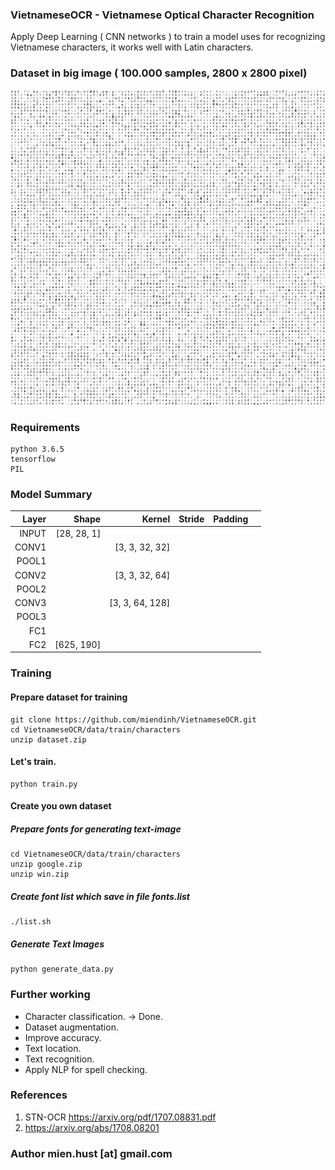 ### VietnameseOCR - Vietnamese Optical Character Recognition

Apply Deep Learning ( CNN networks ) to train a model uses for recognizing Vietnamese characters, it works well with Latin characters.

### Dataset in big image ( 100.000 samples, 2800 x 2800 pixel)

![](data/vocr_dataset.png)

### Requirements
```
python 3.6.5
tensorflow
PIL
```


### Model Summary

| Layer         | Shape 		 | 	Kernel   	  |    Stride 	  |   Padding 	|   	 	 |
| -------------:| --------------:|---------------:|--------------:|------------:|-----------:|
| INPUT     	| [28, 28, 1] 	 |			   	  | 			  |				|			 |
| CONV1			| 				 | [3, 3, 32, 32] |  	          |    		    |   	 	 |
| POOL1         |				 |				  |               |				|			 |
| CONV2		    |				 | [3, 3, 32, 64] |               |				|			 |
| POOL2			|				 |                |               |				|			 |
| CONV3			| 				 | [3, 3, 64, 128]|               |				|			 |
| POOL3			|				 |                |               |				|			 |
| FC1			| 				 |                |               |				|			 |
| FC2			| [625, 190]	 |                |               |				|			 |

<!---
### Results
#### Acurary
-->

### Training
#### Prepare dataset for training
```
git clone https://github.com/miendinh/VietnameseOCR.git
cd VietnameseOCR/data/train/characters
unzip dataset.zip
```

#### Let's train.
```
python train.py
```


#### Create you own dataset
##### Prepare fonts for generating text-image
```
cd VietnameseOCR/data/train/characters
unzip google.zip
unzip win.zip
```
##### Create font list which save in file fonts.list
```
./list.sh
```

##### Generate Text Images
```
python generate_data.py
```


### Further working
- Character classification. -> Done.
- Dataset augmentation.     
- Improve accuracy.
- Text location.
- Text recognition.
- Apply NLP for spell checking.

### References
1. STN-OCR https://arxiv.org/pdf/1707.08831.pdf
3. https://arxiv.org/abs/1708.08201

### Author mien.hust [at] gmail.com